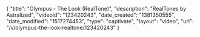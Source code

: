{
    "title": "Olympus - The Look (RealTone)",
    "description": "RealTones by Astralized",
    "videoid": "123420243",
    "date_created": "1381350555",
    "date_modified": "1517274453",
    "type": "captivate",
    "layout": "video",
    "url": "\/v\/olympus-the-look-realtone\/123420243"
}
